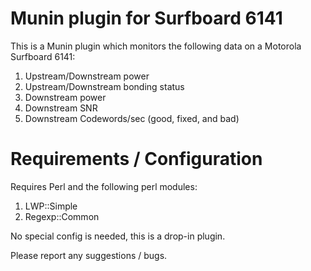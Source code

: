 # Munin plugin for Surfboard 6141

This is a Munin plugin which monitors the following data on a Motorola Surfboard 6141:

1. Upstream/Downstream power
2. Upstream/Downstream bonding status
3. Downstream power
4. Downstream SNR
5. Downstream Codewords/sec (good, fixed, and bad)

# Requirements / Configuration

Requires Perl and the following perl modules:

1. LWP::Simple
2. Regexp::Common

No special config is needed, this is a drop-in plugin.

Please report any suggestions / bugs.
